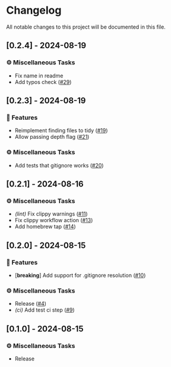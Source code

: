 # Changelog

All notable changes to this project will be documented in this file.

## [0.2.4] - 2024-08-19

### ⚙️ Miscellaneous Tasks

- Fix name in readme
- Add typos check ([#29](https://github.com/todor-a/tidy-json/pull/29))

<!-- generated by git-cliff -->
## [0.2.3] - 2024-08-19

### 🚀 Features

- Reimplement finding files to tidy ([#19](https://github.com/todor-a/tidy-json/pull/19))
- Allow passing depth flag ([#21](https://github.com/todor-a/tidy-json/pull/21))

### ⚙️ Miscellaneous Tasks

- Add tests that gitignore works ([#20](https://github.com/todor-a/tidy-json/pull/20))

<!-- generated by git-cliff -->
<!-- generated by git-cliff -->
## [0.2.1] - 2024-08-16

### ⚙️ Miscellaneous Tasks

- *(lint)* Fix clippy warnings ([#11](https://github.com/todor-a/tidy-json/pull/11))
- Fix clippy workflow action ([#13](https://github.com/todor-a/tidy-json/pull/13))
- Add homebrew tap ([#14](https://github.com/todor-a/tidy-json/pull/14))

<!-- generated by git-cliff -->
## [0.2.0] - 2024-08-15

### 🚀 Features

- [**breaking**] Add support for .gitignore resolution ([#10](https://github.com/todor-a/tidy-json/pull/10))

### ⚙️ Miscellaneous Tasks

- Release ([#4](https://github.com/todor-a/tidy-json/pull/4))
- *(ci)* Add test ci step ([#9](https://github.com/todor-a/tidy-json/pull/9))

<!-- generated by git-cliff -->
<!-- generated by git-cliff -->
## [0.1.0] - 2024-08-15

### ⚙️ Miscellaneous Tasks

- Release

<!-- generated by git-cliff -->
<!-- generated by git-cliff -->
